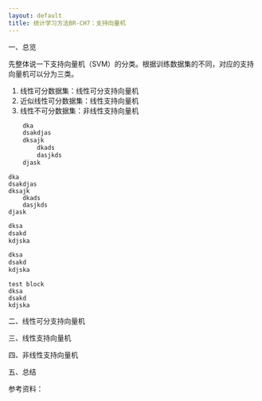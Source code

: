 ```yaml
---
layout: default
title: 统计学习方法BR-CH7：支持向量机
---
```

一、总览

先整体说一下支持向量机（SVM）的分类。根据训练数据集的不同，对应的支持向量机可以分为三类。


1. 线性可分数据集：线性可分支持向量机
2. 近似线性可分数据集：线性支持向量机
3. 线性不可分数据集：非线性支持向量机

```java
	dka
	dsakdjas
	dksajk
		dkads
		dasjkds
	djask
```

	dka
	dsakdjas
	dksajk
		dkads
		dasjkds
	djask

```Java
dksa
dsakd
kdjska
```

```Java
dksa
dsakd
kdjska
```

	test block
	dksa
	dsakd
	kdjska






二、线性可分支持向量机

三、线性支持向量机

四、非线性支持向量机

五、总结



参考资料：

